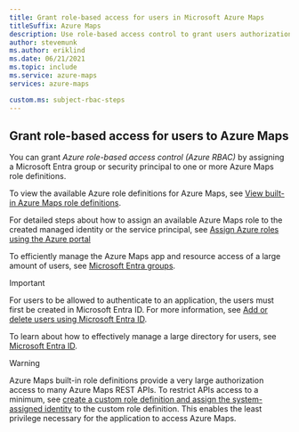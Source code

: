 ```yaml
---
title: Grant role-based access for users in Microsoft Azure Maps
titleSuffix: Azure Maps
description: Use role-based access control to grant users authorization to Azure Maps
author: stevemunk
ms.author: eriklind
ms.date: 06/21/2021
ms.topic: include
ms.service: azure-maps
services: azure-maps

custom.ms: subject-rbac-steps
---
```


## Grant role-based access for users to Azure Maps

You can grant *Azure role-based access control (Azure RBAC)* by assigning a Microsoft Entra group or security principal to one or more Azure Maps role definitions.

To view the available Azure role definitions for Azure Maps, see [View built-in Azure Maps role definitions](../how-to-manage-authentication.md#view-built-in-azure-maps-role-definitions).

For detailed steps about how to assign an available Azure Maps role to the created managed identity or the service principal, see [Assign Azure roles using the Azure portal](../../role-based-access-control/role-assignments-portal.yml)

To efficiently manage the Azure Maps app and resource access of a large amount of users, see [Microsoft Entra groups](../../active-directory/fundamentals/active-directory-manage-groups.md).

>[!IMPORTANT]
>For users to be allowed to authenticate to an application, the users must first be created in Microsoft Entra ID. For more information, see [Add or delete users using Microsoft Entra ID](../../active-directory/fundamentals/add-users-azure-active-directory.md).

To learn about how to effectively manage a large directory for users, see [Microsoft Entra ID](../../active-directory/fundamentals/index.yml).

> [!WARNING]
> Azure Maps built-in role definitions provide a very large authorization access to many Azure Maps REST APIs. To restrict APIs access to a minimum, see [create a custom role definition and assign the system-assigned identity](../../role-based-access-control/custom-roles.md) to the custom role definition. This enables the least privilege necessary for the application to access Azure Maps.

